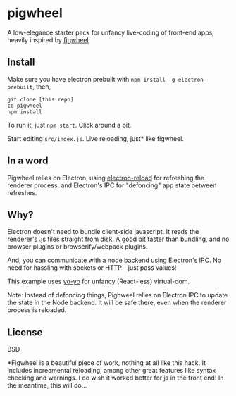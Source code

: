 # pigwheel

A low-elegance starter pack for unfancy live-coding of front-end apps, heavily inspired by [figwheel]().

## Install

Make sure you have electron prebuilt with `npm install -g electron-prebuilt`, then,

```
git clone [this repo]
cd pigwheel
npm install
```

To run it, just `npm start`. Click around a bit.

Start editing `src/index.js`. Live reloading, just* like figwheel.

## In a word

Pigwheel relies on Electron, using [electron-reload](https://www.npmjs.com/package/electron-reload) for refreshing the renderer process, and Electron's IPC for "defoncing" app state between refreshes.


## Why?
Electron doesn't need to bundle client-side javascript. It reads the renderer's .js files straight from disk. A good bit faster than bundling, and no browser plugins or browserify/webpack plugins. 

And, you can communicate with a node backend using Electron's IPC. No need for hassling with sockets or HTTP - just pass values!

This example uses [yo-yo](https://github.com/maxogden/yo-yo) for unfancy (React-less) virtual-dom.

Note: Instead of defoncing things, Pighweel relies on Electron IPC to update the state in the Node backend. It will be safe there, even when the renderer process is reloaded.

## License
BSD

*Figwheel is a beautiful piece of work, nothing at all like this hack. It includes increamental reloading, among other great features like syntax checking and warnings. I do wish it worked better for js in the front end! In the meantime, this will do...
